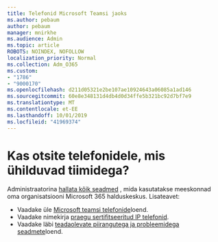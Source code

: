 ```yaml
---
title: Telefonid Microsoft Teamsi jaoks
ms.author: pebaum
author: pebaum
manager: mnirkhe
ms.audience: Admin
ms.topic: article
ROBOTS: NOINDEX, NOFOLLOW
localization_priority: Normal
ms.collection: Adm_O365
ms.custom:
- "1786"
- "9000170"
ms.openlocfilehash: d211d05321e2be107ae10924643a06085a1ad146
ms.sourcegitcommit: 60e8e348131d4db4d0d34ffe5b321bc92d7bf7e9
ms.translationtype: MT
ms.contentlocale: et-EE
ms.lasthandoff: 10/01/2019
ms.locfileid: "41969374"
---
```

# <a name="are-you-looking-for-phones-that-are-compatible-with-teams"></a>Kas otsite telefonidele, mis ühilduvad tiimidega?

Administraatorina [hallata kõik seadmed](https://docs.microsoft.com/microsoftteams/device-management) , mida kasutatakse meeskonnad oma organisatsiooni Microsoft 365 halduskeskus. Lisateavet: 

- Vaadake üle [Microsoft teamsi telefonide](https://docs.microsoft.com/microsoftteams/phones-for-teams)loend. 
- Vaadake nimekirja [praegu sertifitseeritud IP telefonid](https://docs.microsoft.com/microsoftteams/teams-ip-phones#currently-certified-ip-phones). 
- Vaadake läbi [teadaolevate piirangutega ja probleemidega seadmete](https://support.office.com/article/control-calls-using-a-headset-in-teams-65d6e104-444d-4013-b8c2-f11317dd69a8)loend. 